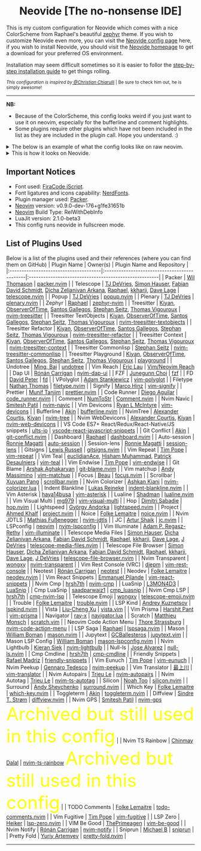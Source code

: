 <h1 align="center"> Neovide [The no-nonsense IDE] </h1>

This is my custom configuration for Neovide which comes with a nice ColorScheme from Raphael's beautiful [zephyr](https://github.com/glepnir/zephyr-nvim) theme. If you wish to customize Neovide even more, you can visit the [Neovide config page](https://neovide.dev/configuration.html) here, if you wish to install Neovide, you should visit the [Neovide homepage](https://neovide.dev/) to get a download for your preferred OS environment.

Installation may seem difficult sometimes so it is easier to follor the [step-by-step installation guide](https://neovide.dev/installation.html) to get things rolling.

<sub><i>This configuration is inspired by<a href="https://github.com/ChristianChiarulli" title="Christian Chiarulli: The builder of LunarVim, Zap and Node-Tech"> @Christian Chiarulli</a> </i> | Be sure to check him out, he is simply awesome!</sub>

---

**NB:** 
- Because of the ColorScheme, this config looks weird if you just want to use it on neovim, especially for the bufferline and comment highlights.
- Some plugins require other plugins which have not been included in the list as they are included in the plugin call. Hope you understand. :)

<details>
  <summary>The below is an example of what the config looks like on raw neovim.</summary>

  ![Screenshot from 2023-01-14 08-46-12](https://user-images.githubusercontent.com/9804780/212464072-26e8fc16-e3b4-4045-9dc5-f5d983937e4f.png)
</details>

<details>
  <summary>This is how it looks on Neovide.</summary>

  ![Screenshot from 2023-01-14 08-47-23](https://user-images.githubusercontent.com/9804780/212464125-c328d688-7106-4778-a7ae-2ab923212425.png)
</details>


## Important Notices

- Font used: [FiraCode iScript](https://github.com/kencrocken/FiraCodeiScript).
- Font ligatures and icons capability: [NerdFonts](https://github.com/ryanoasis/nerd-fonts).
- Plugin manager used: [Packer](https://github.com/wbthomason/packer.nvim).
- [Neovim](https://github.com/neovim/neovim/wiki/Installing-Neovim) version: v0.9.0-dev-176+g1fe31651b
- [Neovim](https://github.com/neovim/neovim/wiki/Installing-Neovim) Build Type: RelWithDebInfo
- LuaJit version: 2.1.0-beta3
- This config runs neovide in fullscreen mode.

## List of Plugins Used

Below is a list of the plugins used and their references (where you can find them on GitHub)
| Plugin Name                           | Owner(s)                                    | Plugin Name and Repository                            |
|:--------------------------------------|:---------------------------------------------|:------------------------------------------------------|
| Packer                                | [Wil Thomason](https://github.com/wbthomason)  | [packer.nvim](https://github.com/wbthomason/packer.nvim) |
| Telescope                             | [TJ DeVries](https://github.com/tjdevries), [Simon Hauser](https://github.com/Conni2461), [Fabian David Schmidt](https://github.com/fdschmidt93), [Dicha Zelianivan Arkana](https://github.com/elianiva), [Raphael](https://github.com/glepnir), [kkharji](https://github.com/kkharji), [Dave Lage](https://github.com/rockerBOO) | [telescope.nvim](https://github.com/nvim-telescope/telescope.nvim) |
| Popup                                 | [TJ DeVries](https://github.com/tjdevries)   | [popup.nvim](https://github.com/nvim-lua/popup.nvim)  |
| Plenary                               | [TJ DeVries](https://github.com/tjdevries)   | [plenary.nvim](https://github.com/nvim-lua/plenary.nvim) |
| Zephyr                                | [Raphael](https://github.com/glepnir)        | [zephyr-nvim](https://github.com/glepnir/zephyr-nvim) |
| Treesitter                            | [Kiyan](https://github.com/kyazdani42), [ObserverOfTime](https://github.com/ObserverOfTime), [Santos Gallegos](https://github.com/stsewd), [Stephan Seitz](https://github.com/theHamsta), [Thomas Vigouroux](https://github.com/vigoux) | [nvim-treesitter](https://github.com/nvim-treesitter/nvim-treesitter) |
| Treesitter TextObjects                | [Kiyan](https://github.com/kyazdani42), [ObserverOfTime](https://github.com/ObserverOfTime), [Santos Gallegos](https://github.com/stsewd), [Stephan Seitz](https://github.com/theHamsta), [Thomas Vigouroux](https://github.com/vigoux) | [nvim-treesitter-textobjects](https://github.com/nvim-treesitter/nvim-treesitter-textobjects) |
| Treesitter Refactor                   | [Kiyan](https://github.com/kyazdani42), [ObserverOfTime](https://github.com/ObserverOfTime), [Santos Gallegos](https://github.com/stsewd), [Stephan Seitz](https://github.com/theHamsta), [Thomas Vigouroux](https://github.com/vigoux) | [nvim-treesitter-refactor](https://github.com/nvim-treesitter/nvim-treesitter-refactor) |
| Treesitter Context                    | [Kiyan](https://github.com/kyazdani42), [ObserverOfTime](https://github.com/ObserverOfTime), [Santos Gallegos](https://github.com/stsewd), [Stephan Seitz](https://github.com/theHamsta), [Thomas Vigouroux](https://github.com/vigoux) | [nvim-treesitter-context](https://github.com/nvim-treesitter/nvim-treesitter-context) |
| Treesitter Commonlisp                 | [Stephan Seitz](https://github.com/theHamsta) | [nvim-treesitter-commonlisp](https://github.com/theHamsta/nvim-treesitter-commonlisp) |
| Treesitter Playground                 | [Kiyan](https://github.com/kyazdani42), [ObserverOfTime](https://github.com/ObserverOfTime), [Santos Gallegos](https://github.com/stsewd), [Stephan Seitz](https://github.com/theHamsta), [Thomas Vigouroux](https://github.com/vigoux) | [playground](https://github.com/nvim-treesitter/playground) |
| Undotree                              | [Ming, Bai](https://github.com/mbbill)         | [undotree](https://github.com/mbbill/undotree)         |
| Vim Reach                             | [Eric Lau](https://github.com/ericglau)        | [Vim/Neovim Reach](https://github.com/ericglau/vim-reach) |
| Dap UI                                | [Rónán Carrigan](https://github.com/rcarriga)  | [nvim-dap-ui](https://github.com/rcarriga/nvim-dap-ui) |
| FZF                                   | [Junegunn Choi](https://github.com/junegunn)   | [fzf](https://github.com/junegunn/fzf)                       |
| FD                                    | [David Peter](https://github.com/sharkdp)      | [fd](https://github.com/sharkdp/fd)                         |
| VPolyglot                             | [Adam Stankiewicz](https://github.com/sheerun) | [vim-polyglot](https://github.com/sheerun/vim-polyglot)       |
| Filetype                              | [Nathan Thomas](https://github.com/nathom)     | [filetype.nvim](https://github.com/nathom/filetype.nvim)      |
| Signify                               | [Marco Hinz](https://github.com/mhinz)         | [vim-signify](https://github.com/mhinz/vim-signify)          |
| Prettier                              | [Munif Tanjim](https://github.com/MunifTanjim)  | [prettier.nvim](https://github.com/MunifTanjim/prettier.nvim) |
| Code Runner                           | [Diego Aguilar](https://github.com/CRAG666)    | [code_runner.nvim](https://github.com/CRAG666/code_runner.nvim) |
| Comment                               | [NumToStr](https://github.com/numToStr)         | [Comment.nvim](https://github.com/numToStr/Comment.nvim)       |
| Nvim Navic                            | [Smitesh Patil](https://github.com/SmiteshP)    | [nvim-navic](https://github.com/SmiteshP/nvim-navic)          |
| Vim Devicons                          | [Ryan L McIntyre](https://github.com/ryanoasis) | [vim-devicons](https://github.com/ryanoasis/vim-devicons)      |
| Bufferline                            | [Akin](https://github.com/akinsho)              | [bufferline.nvim](https://github.com/akinsho/bufferline.nvim)  |
| NvimTree                              | [Alexander Courtis](https://github.com/alex-courtis), [Kiyan](https://github.com/kyazdani42) | [nvim-tree](https://github.com/nvim-tree/nvim-tree.lua) |
| Nvim WebDevicons                      | [Alexander Courtis](https://github.com/alex-courtis), [Kiyan](https://github.com/kyazdani42) | [nvim-web-devicons](https://github.com/nvim-tree/nvim-web-devicons) |
| VS Code ES7+ React/Redux/React-Native/JS snippets | [ults-io](https://github.com/ults-io) | [vscode-react-javascript-snippets](https://github.com/ults-io/vscode-react-javascript-snippets) |
| Git Conflict                          | [Akin](https://github.com/akinsho)              | [git-conflict.nvim](https://github.com/akinsho/git-conflict.nvim) |
| Dashboard                             | [Raphael](https://github.com/glepnir)           | [dashboard.nvim](https://github.com/glepnir/dashboard-nvim)       |
| Auto-session                          | [Ronnie Magatti](https://github.com/rmagatti)   | [auto-session](https://github.com/rmagatti/auto-session)          |
| Session-lens                          | [Ronnie Magatti](https://github.com/rmagatti)   | [session-lens](https://github.com/rmagatti/session-lens)          |
| Gitsigns                              | [Lewis Russell](https://github.com/lewis6991)   | [gitsigns.nvim](https://github.com/lewis6991/gitsigns.nvim)       |
| Vim Repeat                            | [Tim Pope](https://github.com/tpope)           | [vim-repeat](https://github.com/tpope/vim-repeat)                 |
| Vim Teal                              | [euclidianAce](https://github.com/euclidianAce), [Hisham Muhammad](https://github.com/hishamhm), [Patrick Desaulniers](https://github.com/pdesaulniers) | [vim-teal](https://github.com/teal-language/vim-teal) |
| Vim Endwise                           | [Tim Pope](https://github.com/tpope)           | [vim-endwise](https://github.com/tpope/vim-endwise)               |
| Git Blame                             | [Arshak Aghakaryan](https://github.com/f-person) | [git-blame.nvim](https://github.com/f-person/git-blame.nvim)     |
| Vim matchup                           | [Andy Massimino](https://github.com/andymass)   | [vim-matchup](https://github.com/andymass/vim-matchup)            |
| Focus                                 | [Beau](https://github.com/beauwilliams)          | [focus.nvim](https://github.com/beauwilliams/focus.nvim)          |
| Scrollbar                             | [Xuyuan Pang](https://github.com/Xuyuanp)       | [scrollbar.nvim](https://github.com/Xuyuanp/scrollbar.nvim)       |
| Nvim Colorizer                        | [Ashkan Kiani](https://github.com/norcalli)      | [nvim-colorizer.lua](https://github.com/norcalli/nvim-colorizer.lua) |
| Indent Blankline                      | [Lukas Reineke](https://github.com/lukas-reineke) | [indent-blankline.nvim](https://github.com/lukas-reineke/indent-blankline.nvim) |
| Vim Asterisk                          | [haya14busa](https://github.com/haya14busa)      | [vim-asterisk](https://github.com/haya14busa/vim-asterisk)        |
| Lualine                               | [Shadman](https://github.com/shadmansaleh)        | [lualine.nvim](https://github.com/nvim-lualine/lualine.nvim)      |
| Vim Visual Multi                      | [mg979](https://github.com/mg979)                | [vim-visual-multi](https://github.com/mg979/vim-visual-multi)     |
| Hop                                   | [Dimitri Sabadie](https://github.com/phaazon)     | [hop.nvim](https://github.com/phaazon/hop.nvim)                 |
| Lightspeed                            | [György Andorka](https://github.com/ggandor)     | [lightspeed.nvim](https://github.com/ggandor/lightspeed.nvim)     |
| Project                               | [Ahmed Khalf](https://github.com/ahmedkhalf)      | [project.nvim](https://github.com/ahmedkhalf/project.nvim)        |
| Noice                                 | [Folke Lemaitre](https://github.com/folke)       | [noice.nvim](https://github.com/folke/noice.nvim)                |
| Nvim JDTLS                            | [Mathias Fußenegger](https://github.com/mfussenegger) | [nvim-jdtls](https://github.com/mfussenegger/nvim-jdtls)      |
| JC                                    | [Artur Shaik](https://github.com/artur-shaik)     | [jc.nvim](https://github.com/artur-shaik/jc.nvim)                 |
| LSPconfig                             | [neovim](https://github.com/orgs/neovim/people)    | [nvim-lspconfig](https://github.com/neovim/nvim-lspconfig)        |
| Vim Illuminate                        | [Adam P. Regasz-Rethy](https://github.com/RRethy) | [vim-illuminate](https://github.com/RRethy/vim-illuminate)       |
| Telescope Media Files                 | [Simon Hauser](https://github.com/Conni2461), [Dicha Zelianivan Arkana](https://github.com/elianiva), [Fabian David Schmidt](https://github.com/fdschmidt93), [Raphael](https://github.com/glepnir), [kkharji](https://github.com/kkharji), [Dave Lage](https://github.com/rockerBOO), [J DeVries](https://github.com/tjdevries) | [telescope-media-files.nvim](https://github.com/nvim-telescope/telescope-media-files.nvim) |
| Telescope File Browser                | [Simon Hauser](https://github.com/Conni2461), [Dicha Zelianivan Arkana](https://github.com/elianiva), [Fabian David Schmidt](https://github.com/fdschmidt93), [Raphael](https://github.com/glepnir), [kkharji](https://github.com/kkharji), [Dave Lage](https://github.com/rockerBOO), [J DeVries](https://github.com/tjdevries) | [telescope-file-browser.nvim](https://github.com/nvim-telescope/telescope-file-browser.nvim) |
| Nvim Transparent                      | [wongxy](https://github.com/xiyaowong)          | [nvim-transparent](https://github.com/xiyaowong/nvim-transparent)   |
| Vim Rest Console (VRC)                | [diepm](https://github.com/diepm)               | [vim-rest-console](https://github.com/diepm/vim-rest-console)      |
| Neotest                               | [Rónán Carrigan](https://github.com/rcarriga)    | [neotest](https://github.com/nvim-neotest/neotest)                |
| Neodev                                | [Folke Lemaitre](https://github.com/folke)      | [neodev.nvim](https://github.com/folke/neodev.nvim)               |
| Vim React Snippets                    | [Emmanuel Pilande](https://github.com/epilande)  | [vim-react-snippets](https://github.com/epilande/vim-react-snippets) |
| Nvim Cmp                              | [hrsh7th](https://github.com/hrsh7th)            | [nvim-cmp](https://github.com/hrsh7th/nvim-cmp)                  |
| LuaSnip                               | [L3MON4D3](https://github.com/L3MON4D3)          | [LuaSnip](https://github.com/L3MON4D3/LuaSnip)                   |
| Cmp LuaSnip                           | [saadparwaiz1](https://github.com/saadparwaiz1)  | [cmp_luasnip](https://github.com/saadparwaiz1/cmp_luasnip)         |
| Nvim Cmp LSP                          | [hrsh7th](https://github.com/hrsh7th)           | [cmp-nvim-lsp](https://github.com/hrsh7th/cmp-nvim-lsp)            |
| Telescope Emoji                       | [wongxy](https://github.com/xiyaowong)           | [telescope-emoji.nvim](https://github.com/xiyaowong/telescope-emoji.nvim) |
| Trouble                               | [Folke Lemaitre](https://github.com/folke)          | [trouble.nvim](https://github.com/folke/trouble.nvim)             |
| LSP Kind                              | [Andrey Kuznetsov](https://github.com/onsails)   | [lspkind.nvim](https://github.com/onsails/lspkind.nvim)          |
| Vista                                 | [Liu-Cheng Xu](https://github.com/liuchengxu)   | [vista.vim](https://github.com/liuchengxu/vista.vim)              |
| Vim Prisma                            | [Harshit Pant](https://github.com/pantharshit00) | [vim-prisma](https://github.com/pantharshit00/vim-prisma)         |
| Navigator                             | [ray-x](https://github.com/ray-x)               | [navigator.lua](https://github.com/ray-x/navigator.lua)           |
| Scratch                               | [Matthieu Monsch](https://github.com/mtth)      | [scratch.vim](https://github.com/mtth/scratch.vim)               |
| Neovim Code Action Menu               | [Thore Strassburg](https://github.com/weilbith)  | [nvim-code-action-menu](https://github.com/weilbith/nvim-code-action-menu) |
| LSP Saga                              | [Raphael](https://github.com/glepnir)           | [lspsaga.nvim](https://github.com/glepnir/lspsaga.nvim)           |
| Mason                                 | [William Boman](https://github.com/williamboman) | [mason.nvim](https://github.com/williamboman/mason.nvim)          |
| Jupytext                              | [GCBallesteros](https://github.com/GCBallesteros) | [jupytext.vim](https://github.com/GCBallesteros/jupytext.vim)    |
| Mason LSP Config                      | [William Boman](https://github.com/williamboman) | [mason-lspconfig.nvim](https://github.com/williamboman/mason-lspconfig.nvim) |
| Nvim Lightbulb                        | [Kieran Siek](https://github.com/kosayoda)       | [nvim-lightbulb](https://github.com/kosayoda/nvim-lightbulb)     |
| Null-ls                               | [Jose Alvarez](https://github.com/jose-elias-alvarez) | [null-ls.nvim](https://github.com/jose-elias-alvarez/null-ls.nvim) |
| Cmp Cmdline                           | [hrsh7th](https://github.com/hrsh7th)           | [cmp-cmdline](https://github.com/hrsh7th/cmp-cmdline)             |
| Friendly Snippets                     | [Rafael Madriz](https://github.com/rafamadriz)   | [friendly-snippets](https://github.com/rafamadriz/friendly-snippets) |
| Vim Eunuch                            | [Tim Pope](https://github.com/tpope)            | [vim-eunuch](https://github.com/tpope/vim-eunuch)                |
| Nvim Peekup                           | [Gennaro Tedesco](https://github.com/gennaro-tedesco) | [nvim-peekup](https://github.com/gennaro-tedesco/nvim-peekup) |
| Vim Translator                        | [最上川](https://github.com/voldikss)             | [vim-translator](https://github.com/voldikss/vim-translator)     |
| Nvim Autopairs                        | [Trieu Le](https://github.com/windwp)            | [nvim-autopairs](https://github.com/windwp/nvim-autopairs)       |
| Nvim Autotag                          | [Trieu Le](https://github.com/windwp)            | [nvim-ts-autotag](https://github.com/windwp/nvim-ts-autotag)     |
| Silicon                               | [Noah Too](https://github.com/krivahtoo)         | [silicon.nvim](https://github.com/krivahtoo/silicon.nvim)        |
| Surround                              | [Andy Shevchenko](https://github.com/ur4ltz)     | [surround.nvim](https://github.com/ur4ltz/surround.nvim)        |
| Which Key                             | [Folke Lemaitre](https://github.com/folke)       | [which-key.nvim](https://github.com/folke/which-key.nvim)        |
| Toggleterm                            | [Akin](https://github.com/akinsho)               | [toggleterm.nvim](https://github.com/akinsho/toggleterm.nvim)    |
| Diffview                              | [Sindre T. Strøm](https://github.com/sindrets)   | [diffview.nvim](https://github.com/sindrets/diffview.nvim)       |
| Nvim GPS                              | [Smitesh Patil](https://github.com/SmiteshP)     | [nvim-gps](https://github.com/SmiteshP/nvim-gps) <font color="yellow" size="10pt">Archived but still used in this config</font> |
| Nvim TS Rainbow                       | [Chinmay Dalal](https://github.com/p00f)         | [nvim-ts-rainbow](https://github.com/p00f/nvim-ts-rainbow) <font color="yellow" size="10pt">Archived but still used in this config</font> |
| TODO Comments                         | [Folke Lemaitre](https://github.com/folke)       | [todo-comments.nvim](https://github.com/folke/todo-comments.nvim) |
| Vim Fugitive                          | [Tim Pope](https://github.com/tpope)            | [vim-fugitive](https://github.com/tpope/vim-fugitive)                |
| LSP Zero                              | [Heiker](https://github.com/VonHeikemen)          | [lsp-zero.nvim](https://github.com/VonHeikemen/lsp-zero.nvim)     |
| VIM Be Good                           | [ThePrimeagen](https://github.com/ThePrimeagen)   | [vim-be-good](https://github.com/ThePrimeagen/vim-be-good)        |
| Nvim Notify                           | [Rónán Carrigan](https://github.com/rcarriga)    | [nvim-notify](https://github.com/rcarriga/nvim-notify)           |
| Sniprun                               | [Michael B](https://github.com/michaelb)         | [sniprun](https://github.com/michaelb/sniprun)                  |
| Pretty Fold                           | [Yuriy Artemyev](https://github.com/anuvyklack)  | [pretty-fold.nvim](https://github.com/anuvyklack/pretty-fold.nvim) |



---
